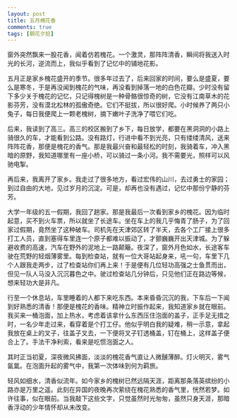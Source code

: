 ```yaml
---
layout: post
title: 五月槐花香
comments: true
tags: [朝花夕拾]
---
```


窗外突然飘来一股花香，闻着仿若槐花。一个激灵，那阵阵清香，瞬间将我送入时光的长河，逆流而上，我似乎看到了记忆中的铺地花影。

五月正是家乡槐花盛开的季节。很多年过去了，后来回家的时间，要么是盛夏，要么是寒冬，于是再没闻到槐花的气味，再没看到掉落一地的白色花瓣。少时没有留下多少关于槐花的记忆，只记得槐树是一种骨骼很惊奇的树，它没有江南草木的花影芬芳，没有漠北松林的孤傲奇绝。它们不挺拔，所以很好爬。小时候养了两只小兔子，每日我便爬上一颗老槐树，摘下嫩叶子洗净了喂它们吃。

后来，我读到了高三。高三的校区搬到了乡下，每日放学，都要在黑洞洞的小路上骑很久的车，才能看到公路。没有路灯，行进中看不到光亮，只有缕缕清风，送来阵阵花香，那便是槐花的香气。那是我最兴奋和最轻松的时刻，我骑着车，冲入黑暗的原野，我知道哪里有一座小桥，可以骑过一条小河。我不需要光，照样可以风驰电掣。

再后来，我离开了家乡。我走过了很多地方，看过宏伟的山川，去过勇士的家园；到过自由的大地，见过岁月的沉淀。可是，却再也没有遇过，记忆中那份宁静的芬芳。

大学一年级的五一假期，我回了趟家。那是我最后一次看到家乡的槐花。因为临时起意，买不到火车票，所以就坐了长途车。坐在车上的我几乎悔青了肠子，为了回家过假期，竟然坐了这种破车。司机先在天津郊区转了半天，去各个工厂接上很多打工人员，直到塞得车里连一个原子都难以振动了，才颤巍巍开出天津城。为了躲避收费的高速，汽车在野外的泥地上一路颠簸。夜深了，窗外月色如水，长途客车驶在荒野的轻烟薄雾里。每到检查站，就有一位大哥站起身来，吼一句，车里下几个人跟我走两步，过了检查站你们再上来！于是便有几位轻功高强之士鱼贯而出，但见一队人马没入沉沉暮色之中。驶过检查站几分钟后，只见他们正在路边等候，想来轻功大是非凡。

行至一个休息站，车里睡着的人都下来吃东西。本来昏昏沉沉的我，下车后一下闻到好熟悉的清香！那便是槐花的香味。精神立时振作起来，我知道家乡就在眼前。我买来一桶泡面，加上热水，考虑着该拿什么东西压住泡面的盖子，正手足无措之时，一名少年走过来，看穿着是个打工仔。他似乎明白我的疑难，稍一示意，拿起我放在桌上的叉子，往盖子叉去，一下便将叉子钉透桶盖，钉在桶上，这样盖子便合上了。手法干净利索，看来是吃惯泡面之人。

其时正当初夏，深夜微风拂面，淡淡的槐花香气直让人微醺薄醉。灯火明灭，雾气氤氲。在泡面升起的雾气中，我第一次体味到何为羁旅。

轻风如细水，清香似流年。如今家乡的槐树已然远隔天涯，距离那条落英缤纷的小路亦是万里之遥。此刻在异国的夜晚再次萦绕在槐花熟悉的香气里，恍然若梦。如许往事，似在眼前。当我敲下这些文字，只觉虽然时光匆匆，虽然只身天涯，那暗香浮动的少年情怀却从未改变。